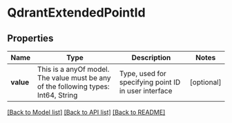 # QdrantExtendedPointId



## Properties
Name | Type | Description | Notes
------------ | ------------- | ------------- | -------------
**value** | This is a anyOf model. The value must be any of the following types: Int64, String | Type, used for specifying point ID in user interface | [optional] 





[[Back to Model list]](../README.md#models) [[Back to API list]](../README.md#api-endpoints) [[Back to README]](../README.md)


